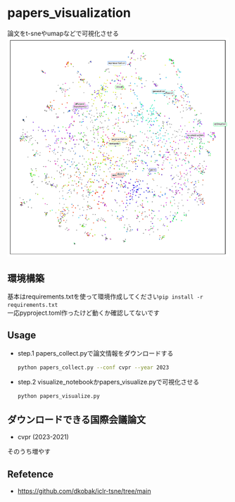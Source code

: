 # papers_visualization
論文をt-sneやumapなどで可視化させる
![](./images/papers_visualize.png "可視化した結果図")

## 環境構築
基本はrequirements.txtを使って環境作成してください`pip install -r requirements.txt`  
一応pyproject.toml作ったけど動くか確認してないです  
## Usage
- step.1 papers_collect.pyで論文情報をダウンロードする
    ```bash
    python papers_collect.py --conf cvpr --year 2023
    ```
- step.2 visualize_notebookかpapers_visualize.pyで可視化させる
    ```bash
    python papers_visualize.py
    ```

## ダウンロードできる国際会議論文
- cvpr (2023-2021)  

そのうち増やす

## Refetence
- https://github.com/dkobak/iclr-tsne/tree/main
